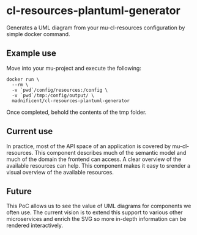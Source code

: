 # cl-resources-plantuml-generator

Generates a UML diagram from your mu-cl-resources configuration by
simple docker command.

## Example use

Move into your mu-project and execute the following:

    docker run \
      --rm \
      -v `pwd`/config/resources:/config \
      -v `pwd`/tmp:/config/output/ \
      madnificent/cl-resources-plantuml-generator

Once completed, behold the contents of the tmp folder.

## Current use

In practice, most of the API space of an application is covered by
mu-cl-resources.  This component describes much of the semantic model
and much of the domain the frontend can access.  A clear overview of
the available resources can help.  This component makes it easy to
srender a visual overview of the available resources.

## Future

This PoC allows us to see the value of UML diagrams for components we
often use.  The current vision is to extend this support to various
other microservices and enrich the SVG so more in-depth information
can be rendered interactively.
